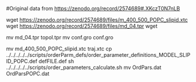 #Original data from https://zenodo.org/record/2574689#.XKczT0N7nLB



wget  https://zenodo.org/record/2574689/files/m_400_500_POPC_slipid.xtc
wget  https://zenodo.org/record/2574689/files/md_04.tpr
wget 

mv  md_04.tpr topol.tpr
mv  conf.gro conf.gro

mv  md_400_500_POPC_slipid.xtc traj.xtc
cp  ../../../../../scripts/orderParm_defs/order_parameter_definitions_MODEL_SLIPID_POPC.def defFILE.def
sh ../../../../../scripts/order_parameters_calculate.sh
mv OrdPars.dat OrdParsPOPC.dat


